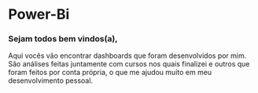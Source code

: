 # Power-Bi


### Sejam todos bem vindos(a),

Aqui vocês vão encontrar dashboards que foram desenvolvidos por mim. São análises feitas juntamente com cursos nos quais finalizei e outros que foram feitos por conta própria, o que me ajudou muito em meu desenvolvimento pessoal. 
